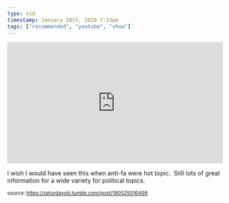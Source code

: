 ```yaml
---
type: vid
timestamp: January 28th, 2020 7:33pm
tags: ["recommended", "youtube", "show"]
---
```

<iframe width="500" height="281"  id="youtube_iframe" src="https://www.youtube.com/embed/bgwS_FMZ3nQ?feature=oembed&amp;enablejsapi=1&amp;origin=http://safe.txmblr.com&amp;wmode=opaque" frameborder="0" allow="accelerometer; autoplay; clipboard-write; encrypted-media; gyroscope; picture-in-picture" allowfullscreen></iframe>                    
                                            
I wish I would have seen this when anti-fa were hot topic.  Still lots of great information for a wide variety for political topics.<br/>
 
                                                    
<small>source: https://saturdayxiii.tumblr.com/post/190525016499</small>